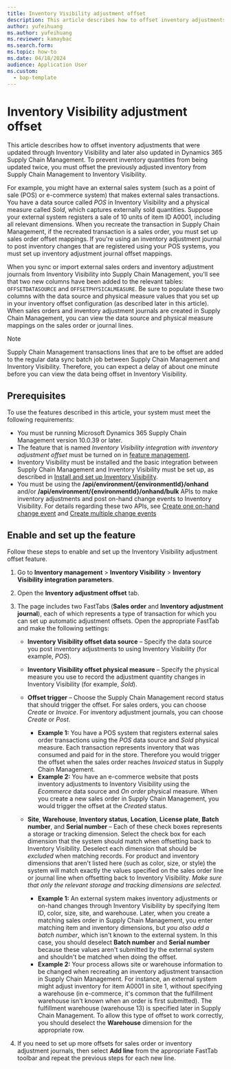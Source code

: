 ```yaml
---
title: Inventory Visibility adjustment offset
description: This article describes how to offset inventory adjustments that were updated through Inventory Visibility and later also updated in Dynamics 365 Supply Chain Management. To prevent inventory quantities from being updated twice, you must offset the previously adjusted inventory from Supply Chain Management to Inventory Visibility.
author: yufeihuang
ms.author: yufeihuang
ms.reviewer: kamaybac
ms.search.form:
ms.topic: how-to
ms.date: 04/18/2024
audience: Application User
ms.custom: 
  - bap-template
---
```


# Inventory Visibility adjustment offset

This article describes how to offset inventory adjustments that were updated through Inventory Visibility and later also updated in Dynamics 365 Supply Chain Management. To prevent  inventory quantities from being updated twice, you must offset the previously adjusted inventory from Supply Chain Management to Inventory Visibility.

For example, you might have an external sales system (such as a point of sale (POS) or e-commerce system) that makes external sales transactions. You have a data source called *POS* in Inventory Visibility and a physical measure called *Sold*, which captures externally sold quantities. Suppose your external system registers a sale of 10 units of item ID A0001, including all relevant dimensions. When you recreate the transaction in Supply Chain Management, if the recreated transaction is a sales order, you must set up sales order offset mappings. If you're using an inventory adjustment journal to post inventory changes that are registered using your POS systems, you must set up inventory adjustment journal offset mappings.

When you sync or import external sales orders and inventory adjustment journals from Inventory Visibility into Supply Chain Management, you'll see that two new columns have been added to the relevant tables: `OFFSETDATASOURCE` and `OFFSETPHYSICALMEASURE`. Be sure to populate these two columns with the data source and physical measure values that you set up in your inventory offset configuration (as described later in this article). When sales orders and inventory adjustment journals are created in Supply Chain Management, you can view the data source and physical measure mappings on the sales order or journal lines.  

> [!NOTE]
> Supply Chain Management transactions lines that are to be offset are added to the regular data sync batch job between Supply Chain Management and Inventory Visibility. Therefore, you can expect a delay of about one minute before you can view the data being offset in Inventory Visibility.

## Prerequisites

To use the features described in this article, your system must meet the following requirements:

- You must be running Microsoft Dynamics 365 Supply Chain Management version 10.0.39 or later.
- The feature that is named *Inventory Visibility integration with inventory adjustment offset* must be turned on in [feature management](../../fin-ops-core/fin-ops/get-started/feature-management/feature-management-overview.md).
- Inventory Visibility must be installed and the basic integration between Supply Chain Management and Inventory Visibility must be set up, as described in [Install and set up Inventory Visibility](inventory-visibility-setup.md).
- You must be using the **/api/environment/{environmentId}/onhand** and/or **/api/environment/{environmentId}/onhand/bulk** APIs to make inventory adjustments and post on-hand change events to Inventory Visibility. For details regarding these two APIs, see [Create one on-hand change event](inventory-visibility-api#create-one-onhand-change-event) and [Create multiple change events](inventory-visibility-api#create-multiple-onhand-change-events)

## Enable and set up the feature

Follow these steps to enable and set up the Inventory Visibility adjustment offset feature.

1. Go to **Inventory management** \> **Inventory Visibility** \> **Inventory Visibility integration parameters**.
1. Open the **Inventory adjustment offset** tab.
1. The page includes two FastTabs (**Sales order** and **Inventory adjustment journal**), each of which represents a type of transaction for which you can set up automatic adjustment offsets. Open the appropriate FastTab and make the following settings:
    - **Inventory Visibility offset data source** – Specify the data source you post inventory adjustments to using Inventory Visibility (for example, *POS*).
    - **Inventory Visibility offset physical measure** – Specify the physical measure you use to record the adjustment quantity changes in Inventory Visibility (for example, *Sold*).
    - **Offset trigger** – Choose the Supply Chain Management record status that should trigger the offset. For sales orders, you can choose *Create* or *Invoice*. For inventory adjustment journals, you can choose *Create* or *Post*.
        - **Example 1:** You have a POS system that registers external sales order transactions using the *POS* data source and *Sold* physical measure. Each transaction represents inventory that was consumed and paid for in the store. Therefore you would trigger the offset when the sales order reaches *Invoiced* status in Supply Chain Management.
        - **Example 2:** You have an e-commerce website that posts inventory adjustments to Inventory Visibility using the *Ecommerce* data source and *On order* physical measure. When you create a new sales order in Supply Chain Management, you would trigger the offset at the *Created* status.

    - **Site**, **Warehouse**, **Inventory status**, **Location**, **License plate**, **Batch number**, and **Serial number** – Each of these check boxes represents a storage or tracking dimension. Select the check box for each dimension that the system should match when offsetting back to Inventory Visibility. Deselect each dimension that should be *excluded* when matching records. For product and inventory dimensions that aren't listed here (such as color, size, or style) the system will match exactly the values specified on the sales order line or journal line when offsetting back to Inventory Visibility. *Make sure that only the relevant storage and tracking dimensions are selected.*
        - **Example 1:** An external system makes inventory adjustments or on-hand changes through Inventory Visibility by specifying Item ID, color, size, site, and warehouse. Later, when you create a matching sales order in Supply Chain Management, you enter matching item and inventory dimensions, but *you also add a batch number*, which isn't known to the external system. In this case, you should deselect **Batch number** and **Serial number** because these values aren't submitted by the external system and shouldn't be matched when doing the offset.
        - **Example 2:** Your process allows site or warehouse information to be changed when recreating an inventory adjustment transaction in Supply Chain Management. For instance, an external system might adjust inventory for item A0001 in site 1, without specifying a warehouse (in e-commerce, it's common that the fulfillment warehouse isn't known when an order is first submitted). The fulfillment warehouse (warehouse 13) is specified later in Supply Chain Management. To allow this type of offset to work correctly, you should deselect the **Warehouse** dimension for the appropriate row.

1. If you need to set up more offsets for sales order or inventory adjustment journals, then select **Add line** from the appropriate FastTab toolbar and repeat the previous steps for each new line.
